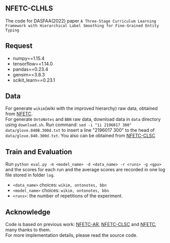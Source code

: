 ## NFETC-CLHLS

The code for DASFAA(2022) paper `A Three-Stage Curriculum Learning Framework with Hierarchical Label Smoothing for Fine-Grained Entity Typing`

## Request

* numpy==1.15.4
* tensorflow==1.14.0
* pandas==0.23.4
* gensim==3.8.3
* scikit_learn==0.23.1

## Data

For generate `wikim`(wiki with the improved hierarchy) raw data, obtained from [NFETC](https://github.com/billy-inn/NFETC).  
For generate `OntoNotes` and `BBN` raw data, download data in `data` directory using `download.sh`.
Run command:
`sed -i "1i 2196017 300" data/glove.840B.300d.txt` to insert a line "2196017 300" to the head of `data/glove.840.300d.txt`.
You also can be obtained from [NFETC-CLSC](https://github.com/herbertchen1/NFETC-CLSC)

## Train and Evaluation

Run `python eval.py -m <model_name> -d <data_name> -r <runs> -g <gpu>` and the scores for each run and the average scores are recorded in one log file stored in folder `log`.

* `<data_name>` choices: `wikim, ontonotes, bbn`
* `<model_name>` choices: `wikim, ontonotes, bbn`
* `<runs>`: the number of repetitions of the experiment.

## Acknowledge

Code is based on previous work: [NFETC-AR](https://www.ijcai.org/proceedings/2020/0527.pdf), [NFETC-CLSC](https://github.com/herbertchen1/NFETC-CLSC) and [NFETC](https://github.com/billy-inn/NFETC), many thanks to them.  
For more implementation details, please read the source code.
